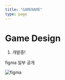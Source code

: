 ```yaml
---
title: "GAMENAME"
type: page
---
```



# Game Design

1. 개발중!

figma 일부 공개

![figma](/image/figma.png)
